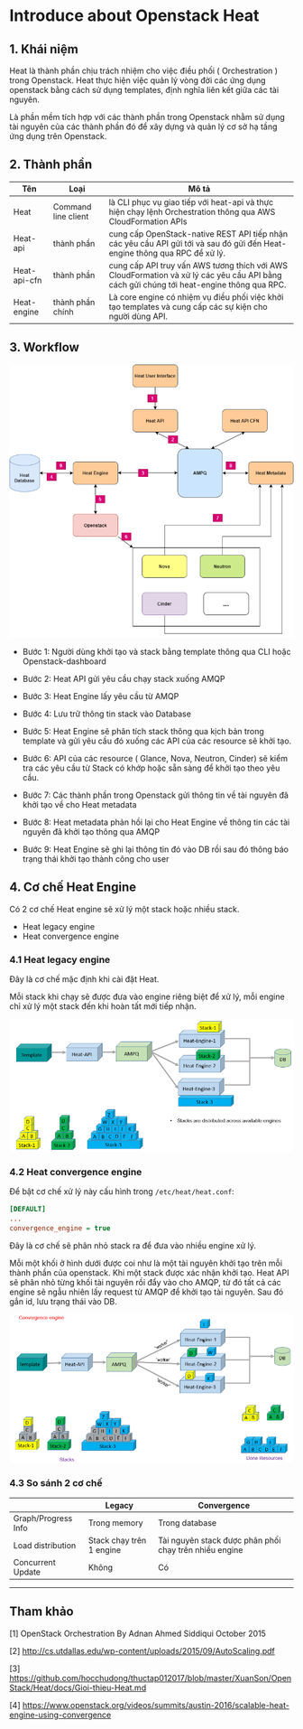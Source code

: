 # Introduce about Openstack Heat

## 1. Khái niệm

Heat là thành phần chịu trách nhiệm cho việc điều phối ( Orchestration ) trong Openstack. Heat thực hiện việc quản lý vòng đời các ứng dụng openstack bằng cách sử dụng templates, định nghĩa liên kết giữa các tài nguyên.

Là phần mềm tích hợp với các thành phần trong Openstack nhằm sử dụng tài nguyên của các thành phần đó để xây dựng và quản lý cơ sở hạ tầng ứng dụng trên Openstack.

## 2. Thành phần 


|Tên|Loại|Mô tả|
|---|---|---|
|Heat|Command line client|là CLI phục vụ giao tiếp với heat-api và thực hiện chạy lệnh Orchestration thông qua AWS CloudFormation APIs|
|Heat-api|thành phần|cung cấp OpenStack-native REST API tiếp nhận các yêu cầu API gửi tới và sau đó gửi đến Heat-engine thông qua RPC để xử lý.|
|Heat-api-cfn|thành phần|cung cấp API truy vấn AWS tương thích với AWS CloudFormation và xử lý các yêu cầu API  bằng cách gửi chúng tới heat-engine thông qua RPC.|
|Heat-engine|thành phần chính|Là core engine có nhiệm vụ điều phối việc khởi tạo templates và cung cấp các sự kiện cho người dùng API.|


## 3. Workflow

![images](../../images/heat-workflow.png)

- Bước 1: Người dùng khởi tạo và stack bằng template thông qua CLI hoặc Openstack-dashboard

- Bước 2: Heat API gửi yêu cầu chạy stack xuống AMQP

- Bước 3: Heat Engine lấy yêu cầu từ AMQP

- Bước 4: Lưu trữ thông tin stack vào Database

- Bước 5: Heat Engine sẽ phân tích stack thông qua kịch bản trong template và gửi yêu cầu đó xuống các API của các resource sẽ khởi tạo.

- Bước 6: API của các resource ( Glance, Nova, Neutron, Cinder) sẽ kiểm tra các yêu cầu từ Stack có khớp hoặc sẵn sàng để khởi tạo theo yêu cầu.

- Bước 7: Các thành phần trong Openstack gửi thông tin về tài nguyên đã khởi tạo về cho Heat metadata

- Bước 8: Heat metadata phản hồi lại cho Heat Engine về thông tin các tài nguyên đã khởi tạo thông qua AMQP

- Bước 9: Heat Engine sẽ ghi lại thông tin đó vào DB rồi sau đó thông báo trạng thái khởi tạo thành công cho user

## 4. Cơ chế Heat Engine

Có 2 cơ chế Heat engine sẽ xử lý một stack hoặc nhiều stack.
- Heat legacy engine
- Heat convergence engine


### 4.1 Heat legacy engine

Đây là cơ chế mặc định khi cài đặt Heat.

Mỗi stack khi chạy sẽ được đưa vào engine riêng biệt để xử lý, mỗi engine chỉ xử lý một stack đến khi hoàn tất mới tiếp nhận.

![images](../../images/heat-legacy.png)


### 4.2 Heat convergence engine

Để bật cơ chế xử lý này cấu hình trong `/etc/heat/heat.conf`:
```ini
[DEFAULT]
...
convergence_engine = true
```
Đây là cơ chế sẽ phân nhỏ stack ra để đưa vào nhiều engine xử lý.

Mỗi một khối ở hình dưới được coi như là một tài nguyên khởi tạo trên mỗi thành phần của openstack. Khi một stack được xác nhận khởi tạo.  Heat API sẽ phân nhỏ từng khối tài nguyên rồi đẩy vào cho AMQP, từ đó tất cả các engine sẽ ngẫu nhiên lấy request từ AMQP để khởi tạo tài nguyên. Sau đó gắn id, lưu trạng thái vào DB.

![images](../../images/heat-convergence.png)

### 4.3 So sánh 2 cơ chế

||Legacy|Convergence|
|---|---|---|
|Graph/Progress Info|Trong memory|Trong database|
|Load distribution|Stack chạy trên 1 engine|Tài nguyên stack được phân phối chạy trên nhiều engine|
|Concurrent Update|Không|Có|

---
## Tham khảo

[1] OpenStack Orchestration By Adnan Ahmed Siddiqui October 2015

[2] http://cs.utdallas.edu/wp-content/uploads/2015/09/AutoScaling.pdf

[3] https://github.com/hocchudong/thuctap012017/blob/master/XuanSon/OpenStack/Heat/docs/Gioi-thieu-Heat.md

[4] https://www.openstack.org/videos/summits/austin-2016/scalable-heat-engine-using-convergence